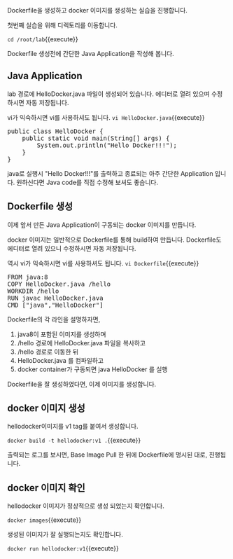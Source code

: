 Dockerfile을 생성하고 docker 이미지를 생성하는 실습을 진행합니다.

첫번째 실습을 위해 디렉토리를 이동합니다.

`cd /root/lab`{{execute}}

Dockerfile 생성전에 간단한 Java Application을 작성해 봅니다.

## Java Application
lab 경로에 HelloDocker.java 파일이 생성되어 있습니다.
에디터로 열려 있으며 수정하시면 자동 저장됩니다.

vi가 익숙하시면 vi를 사용하셔도 됩니다.
`vi HelloDocker.java`{{execute}}

<pre class="file" data-filename="HelloDocker.java" data-target="replace">public class HelloDocker {
	public static void main(String[] args) {
		System.out.println("Hello Docker!!!");
	}
}
</pre>

java로 실행시 "Hello Docker!!!"를 출력하고 종료되는 아주 간단한 Application 입니다.
원하신다면 Java code를 직접 수정해 보셔도 좋습니다.

## Dockerfile 생성
이제 앞서 만든 Java Application이 구동되는 docker 이미지를 만듭니다.

docker 이미지는 일반적으로 Dockerfile를 통해 build하여 만듭니다.
Dockerfile도 에디터로 열려 있으니 수정하시면 자동 저장됩니다.

역시 vi가 익숙하시면 vi를 사용하셔도 됩니다.
`vi Dockerfile`{{execute}}

<pre class="file" data-filename="Dockerfile" data-target="replace">FROM java:8
COPY HelloDocker.java /hello
WORKDIR /hello
RUN javac HelloDocker.java
CMD ["java","HelloDocker"]
</pre>

Dockerfile의 각 라인을 설명하자면,
1. java8이 포함된 이미지를 생성하며
2. /hello 경로에 HelloDocker.java 파일을 복사하고
3. /hello 경로로 이동한 뒤
4. HelloDocker.java 를 컴파일하고
5. docker container가 구동되면 java HelloDocker 를 실행

Dockerfile을 잘 생성하였다면, 이제 이미지를 생성합니다.

## docker 이미지 생성
hellodocker이미지를 v1 tag를 붙여서 생성합니다.

`docker build -t hellodocker:v1 .`{{execute}}

출력되는 로그를 보시면, Base Image Pull 한 뒤에 Dockerfile에 명시된 대로, 진행됩니다.


## docker 이미지 확인
hellodocker 이미지가 정상적으로 생성 되었는지 확인합니다.

`docker images`{{execute}}

생성된 이미지가 잘 실행되는지도 확인합니다.

`docker run hellodocker:v1`{{execute}}
